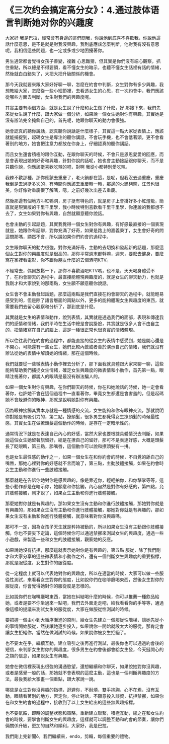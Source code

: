 # 《三次约会搞定高分女》：4.通过肢体语言判断她对你的兴趣度

大家好 我是巴拉，經常會有身邊的哥們問我，你說他到底喜不喜歡我，你說他這話什麼意思，是不是就是對我沒興趣，我到底應該怎麼判斷，他對我有沒有意思呢，我相信這些問題，也一定或多或少地困擾著你。

男生通常都會覺得女孩子善變，複雜 心思難猜，但其實是你們沒有細心觀察，抓住重點，所以總是不得要領，看不懂女生的暗示，也聽不懂女生話裡有話的情緒，然後就白白錯失了，大把大把升級關係的機會。

那今天我就要來跟大家好好聊一聊，怎麼在約會中判斷，女生對你有多少興趣，我想教給大家，怎麼從一些小細節裡，去看透女生的心思，在一次約會中，我們應該從哪些方面去判斷，女生對我們的興趣度呢。

其實主要有兩個方面，就是女生說了什麼和女生做了什麼，好 那接下來，我們先來從女生說了什麼，跟大家做一個分析，如果說一個女生她對你有興趣，其實她是沒有辦法完全掩飾自己的，首先呢，她跟你聊天的動力會很強。

她會認真的聽你說話，認真聽你說話是什麼樣子，其實這一點大家從表情上，應該就能捕捉到，起碼女生是專注的聽你講話，不會玩手機，也不會低著頭，更不會看著別的地方，她會把注意力都放在你身上，仔細認真的聽你講話。

而且女生還會積極的跟你互動，在跟你聊天的時候，不會只是恩恩愛愛的回應，而是會表現出她的好奇和興趣，針對你說的話呢，她也會主動接話跟你聊天，而不是只聽你說，你應該挺喜歡吃辣的吧，對啊 我從小都特別愛吃辣。

我辣不歡那種，那你應該去重慶了，老火鍋都在這，是呢，但我沒去過重慶，重慶我倒是去過挺多次的，有時間你應該去重慶轉一轉，那邊的火鍋夠辣，江景也很美，你好像對重慶很了解嗎，嗯，之前好幾次出差去重慶。

然後那邊有個地方叫紅鴨洞，房子挺有特色的，就是房子上會掛好多小紅燈籠，簡直就是現實版的千里千里學，我小時候特別喜歡看千里千里學，你連說的我都想不去了，女生如果對你有興趣，自然就願意聽你說話。

也會主動的引起話題，其實我覺得一個女生對你有興趣，有好感最直接的一個表現就是，她跟你有話聊，對你充滿了好奇，如果是路上的嘉義秉丁，女生會好奇的問這問那嗎，顯然不會，所以說如果你們約會的過程中。

女生跟你聊天的動力很強，對你充滿好奇，主動的去切換和發起新的話題，那麼這個女生對你的興趣度就是很高的，那你平常週末都幹嘛，週末，要麼去健身，要麼窩在家裡看電影，你不跟你朋友什麼的去個酒吧KTV。

不經常去，偶爾放鬆一下，那你不喜歡酒吧KTV嗎，也不是，天天喝身體受不了，在約會聊天的過程中，最直接能體現興趣度的，就是女生的聊天動力，也就是我剛才和大家說到的那兩點，女生願不願意聽你說話。

女生會不會主動發起話題，那麼這兩點是我們直接在約會聊天的過程中，就能輕易感受到的，但是除了語言層面的兩點以外，更多的能夠體現女生興趣度的東西，就需要我們去留心觀察和分析了，那到底是什麼。

其實就是女生的表情和動作，說到表情，其實就是通過我們的面部，表現和傳達我們的感情和情緒，我們平時在生活中總是會說掛臉，其實就是很多人會不由自主的，把情緒寫在自己的臉上，這是一種很正常也很真實的情緒體現。

所以往往我們在約會的過程中，都能直接的從女生的表情中感受到，她是開心還是不開心，可能還有一些女生，她們比較內斂或者善於演示自己的情緒，我們就沒有辦法從她的表情中解讀她的情緒，那在這個時候。

我們就要從一些微表情小動作裡去分析了，那下面我就具體跟大家來聊一聊，這些能夠幫助我們捕捉女生情緒，確定女生興趣度的微表情和小動作，首先第一點，眼睛注視著你，都說人的眼睛是最沒有辦法騙人的。

如果一個女生對你有興趣，在你們聊天的時候，你在和她說話的時候，她一定會看著你，也許她不會在這個過程中一直看著你，畢竟女生都還是會害羞的，但是起碼她不會躲避你的眼神，那就是說明她對你有興趣。

因為眼神接觸其實本身就是一種情感的交流，女生能夠和你有眼神交流，那就說明你對她是有吸引力的，第二點，撩頭髮，很多男生都覺得女生撩頭髮的時候最性感，其實女生在做撩頭髮這個動作的時候，是存在一定暗示性的。

通常情況下就是在表達自己內心的好感，當然大家也要根據具體情況去判斷，如果說這個女生她留著旗留好，總是在撩自己的留好，那可不是表達好感，大概是頭髮長了眨眼睛，第三點，舔嘴唇，這個動作可以說和撩頭髮有一拼。

也是女生最性感的動作之一，如果一個女生在和你約會的時候，不自覺的舔自己的嘴唇，那她心裡對你的好感就不言而喻了，第三點，主動肢體接觸，如果在約會時女生主動和你進行一些肢體接觸。

那麼就是在告訴你她對你是感興趣的，像是靠近你，輕輕拍你，和你擊掌等等，這些小動作都是在暗示你，她願意和你接觸，內心自然是對你有好感的，第四點，允許肢體接觸，剛才說了，如果女生主動和你進行肢體接觸。

那麼她對你就是有興趣的，那如果女生沒有主動和你進行肢體接觸，那她對你就是有興趣的，那如果女生沒有主動和你進行肢體接觸，那她對你就是有興趣的，那如果女生沒有主動和你進行肢體接觸，就意味著對你沒興趣嗎。

那可不一定，因為女孩子天生就是矜持被動的，所以如果女生沒有主動跟你肢體接觸，你也不要妄下定論，這個時候你可以通過禁挪來測試女生的興趣度，通過一些小遊戲，來製造一些和女生的肢體接觸，觀察她的反應。

如果說她沒有抗拒，那麼這就表示她對你是有興趣的，第五點 服從，除了我們剛才和大家分享的這些微表情和小動作之外，還有一個判斷女生興趣度的重要指標，那就是服從度，女生對你的服從度。

從一定程度上就可以代表她對你的興趣度，所以在適當的時候，大家可以做一些服從性測試，來看看女生對你的態度，比如說你們在咖啡廳喝東西，然後女生對你的服從度，你會覺得她對你的服從度是怎樣的。

比如說你們在咖啡廳喝東西，當她在糾結喝什麼的時候，你可以推薦一種飲品給她，或者是要不你坐過來一點吧，我們去外面走走吧，給我看看你的手等等，通過像這樣的提議來測試女生的服從度，大家在做服從性測試的時候。

要把握一個由小到大循序漸進的原則，給女生先建立一個服從性階梯，讓她先從小的事情開始服從，然後讓她逐步投入，如果說你一開始就設太大的服從，那肯定會讓女生拒絕你，當然在做測試的時候，如果說你被女生拒絕了。

也不要太在乎，繼續互動，建立吸引之後再進行測試，最後你也可以通過約會後的短信，來判斷女生對你的興趣度，很多男生在約會後都會給女生發，今天挺開心的之類的信息，如果說女生有興趣。

她會在微信裡表現出很強的溝通慾望，還想繼續和你聊天，如果說她對你沒興趣，或者是感覺一般的話，那她就不會表現的這麼主動，這也是一個判斷興趣度的方法，最後我給大家畫一個重點，跟大家說一說。

哪些是女生對你沒興趣的指標，迴避你，不耐煩，雙手抱胸，心不在焉，沒有互動，眼睛看著別的地方，否定你，停止對話，不願意投入談資，抗拒禁挪，如果你在和女生約會的過程中，接收到了以上女生給出的這些無興趣指標。

也不要氣餒，即時的調整狀態和策略，重新建立聯繫，積極互動，總之在和女生約會的時候，要學會判斷女生的興趣度，這樣就可以調整互動和約會的節奏，讓你們倆關係升級，更加的自然和順利，大家好，我是巴拉。

我們剛上完新聞ō，我們繼續來，endo，剪輯，每個重要的禮物。